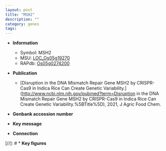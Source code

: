 ```yaml
---
layout: post
title: "MSH2"
description: ""
category: genes
tags: 
---
```


* **Information**  
    + Symbol: MSH2  
    + MSU: [LOC_Os05g19270](http://rice.uga.edu/cgi-bin/ORF_infopage.cgi?orf=LOC_Os05g19270)  
    + RAPdb: [Os05g0274200](http://rapdb.dna.affrc.go.jp/viewer/gbrowse_details/irgsp1?name=Os05g0274200)  

* **Publication**  
    + [Disruption in the DNA Mismatch Repair Gene MSH2 by CRISPR-Cas9 in Indica Rice Can Create Genetic Variability.](http://www.ncbi.nlm.nih.gov/pubmed?term=Disruption in the DNA Mismatch Repair Gene MSH2 by CRISPR-Cas9 in Indica Rice Can Create Genetic Variability.%5BTitle%5D), 2021, J Agric Food Chem.

* **Genbank accession number**  

* **Key message**  

* **Connection**  

[//]: # * **Key figures**  


